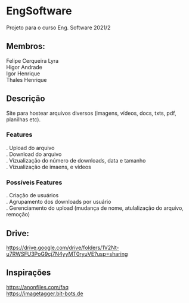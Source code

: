 # EngSoftware
Projeto para o curso Eng. Software 2021/2

## Membros:
Felipe Cerqueira Lyra \
Higor Andrade \
Igor Henrique \
Thales Henrique

## Descrição
Site para hostear arquivos diversos (imagens, vídeos, docs, txts, pdf, planilhas etc).

### Features
. Upload do arquivo \
. Download do arquivo \
. Vizualização do número de downloads, data e tamanho \
. Vizualização de imaens, e vídeos 

### Possíveis Features
. Criação de usuários \
. Agrupamento dos downloads por usuário \
. Gerenciamento do upload (mudança de nome, atulalização do arquivo, remoção) 

## Drive:
https://drive.google.com/drive/folders/1V2Nt-u7RWSFU3PoG9cj7N4yyMT0ryuVE?usp=sharing

## Inspirações
https://anonfiles.com/faq \
https://imagetagger.bit-bots.de
